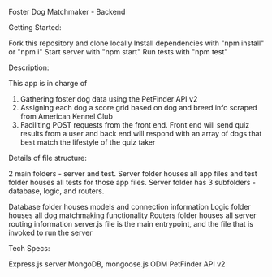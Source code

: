 Foster Dog Matchmaker - Backend

Getting Started:

Fork this repository and clone locally
Install dependencies with "npm install" or "npm i"
Start server with "npm start"
Run tests with "npm test"

Description:

This app is in charge of
1) Gathering foster dog data using the PetFinder API v2
2) Assigning each dog a score grid based on dog and breed info scraped from American Kennel Club
3) Faciliting POST requests from the front end. Front end will send quiz results from a user
and back end will respond with an array of dogs that best match the lifestyle of the quiz taker

Details of file structure:

2 main folders - server and test. Server folder houses all app files and test folder houses all tests for those app files.
Server folder has 3 subfolders - database, logic, and routers.

Database folder houses models and connection information
Logic folder houses all dog matchmaking functionality
Routers folder houses all server routing information
server.js file is the main entrypoint, and the file that is invoked to run the server

Tech Specs:

Express.js server
MongoDB, mongoose.js ODM
PetFinder API v2
